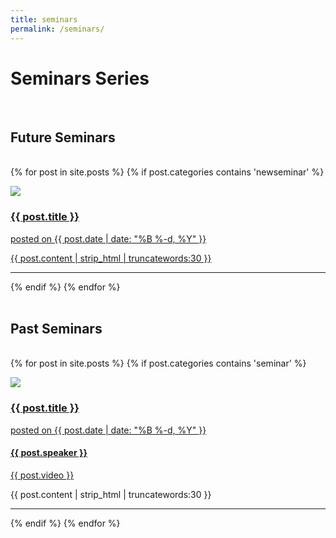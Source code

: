 ```yaml
---
title: seminars
permalink: /seminars/
---
```

# **Seminars Series**
<br>

## Future Seminars
<br>
<div class="content list">
  {% for post in site.posts %}
     {% if post.categories contains 'newseminar' %}
          <div class="list-item">
            <p class="list-post-title">
              <a href="{{ post.url | prepend: site.baseurl }}">
                  <div class="row">
                        <div class="col-sm-4">
                            <img src="/{% if post.header-img %}{{ post.header-img }}{% else %}{{ site.header-img }}{% endif %}">
                        </div>
                        <div class="col-sm-8">
                            <h3 class="post-title">
                                {{ post.title }}
                            </h3>
                            <p class="list-post-title">
                              posted on {{ post.date | date: "%B %-d, %Y" }}
                            </p>
                            <p class="list-detail" >
                              {{ post.content | strip_html | truncatewords:30 }}
                            </p>
                        </div>                    
                  </div>
                  <hr/>
              </a>
            </p>
          </div>
     {% endif %}  
  {% endfor %}
</div>
<br>

## Past Seminars
<br>
<div class="content list">
  {% for post in site.posts %}
     {% if post.categories contains 'seminar' %}
          <div class="list-item">
            <p class="list-post-title">
              <a href="{{ post.url | prepend: site.baseurl }}">
                  <div class="row">
                        <div class="col-sm-4">
                            <img src="/{% if post.header-img %}{{ post.header-img }}{% else %}{{ site.header-img }}{% endif %}">
                        </div>
                        <div class="col-sm-8">
                            <h3 class="post-title">
                                {{ post.title }}
                            </h3>
                            <p class="list-post-title">
                              posted on {{ post.date | date: "%B %-d, %Y" }}
                            </p>
                            <h4 class="list-detail">
                              {{ post.speaker }}
                            </h4>
                            <p class="list-detail" >
                              <a class="video" href="{{ post.video }}">{{ post.video }}</a>
                            </p>
                            <p class="list-detail" >
                              {{ post.content | strip_html | truncatewords:30 }}
                            </p>
                        </div>                    
                  </div>
                  <hr/>
              </a>
            </p>
          </div>         
     {% endif %}
  {% endfor %}
</div>
